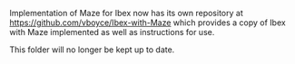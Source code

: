 Implementation of Maze for Ibex now has its own repository at <https://github.com/vboyce/Ibex-with-Maze> which provides a copy of Ibex with Maze implemented as well as instructions for use. 

This folder will no longer be kept up to date. 

